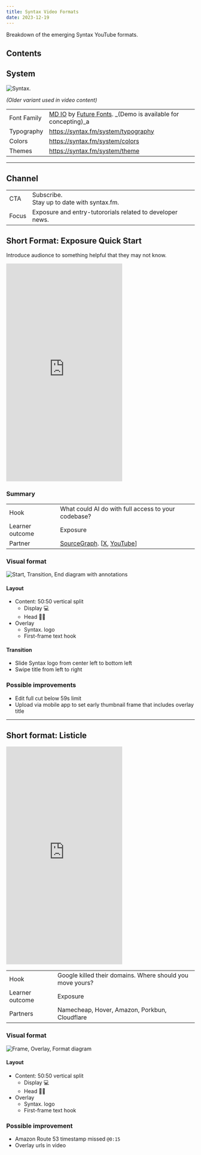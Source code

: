 ```yaml
---
title: Syntax Video Formats
date: 2023-12-19
---
```


Breakdown of the emerging Syntax YouTube formats.

## Contents

## System

<div class="w-24 h-24">

![Syntax.](./syntax-video-formats/syntax-video-formats_logo.jpg)

</div>

_(Older variant used in video content)_

|             |                                                                                                                                              |
| ----------- | -------------------------------------------------------------------------------------------------------------------------------------------- |
| Font Family | [MD IO](https://www.futurefonts.xyz/mass-driver/io) by [Future Fonts](https://www.futurefonts.xyz/). \_(Demo is available for concepting)\_a |
| Typography  | https://syntax.fm/system/typography                                                                                                          |
| Colors      | https://syntax.fm/system/colors                                                                                                              |
| Themes      | https://syntax.fm/system/theme                                                                                                               |

---

## Channel

|       |                                                           |
| ----- | --------------------------------------------------------- |
| CTA   | Subscribe.<br />Stay up to date with syntax.fm.           |
| Focus | Exposure and entry-tutororials related to developer news. |

## Short Format: Exposure Quick Start

Introduce audionce to something helpful that they may not know.

<iframe
	width="310"
	height="580"
	src="https://www.youtube.com/embed/fs2VsMvmdOQ"
	title="YouTube video player"
	frameborder="0"
	allow="accelerometer; autoplay; clipboard-write; encrypted-media; gyroscope; picture-in-picture; web-share"
	allowfullscreen></iframe>

### Summary

|                 |                                                                                                                                                  |
| --------------- | ------------------------------------------------------------------------------------------------------------------------------------------------ |
| Hook            | What could AI do with full access to your codebase?                                                                                              |
| Learner outcome | Exposure                                                                                                                                         |
| Partner         | [SourceGraph](https://about.sourcegraph.com/). [[X](https://twitter.com/sourcegraph), [YouTube](https://www.youtube.com/c/Sourcegraph/featured)] |

### Visual format

![Start, Transition, End diagram with annotations](./syntax-video-formats/syntax-video-formats_ste-kody.png)

#### Layout

- Content: 50:50 vertical split
  - Display 💻️
  - Head 🧑‍🏫
- Overlay
  - Syntax. logo
  - First-frame text hook

#### Transition

- Slide Syntax logo from center left to bottom left
- Swipe title from left to right

### Possible improvements

- Edit full cut below 59s limit
- Upload via mobile app to set early thumbnail frame that includes overlay title

---

## Short format: Listicle

<iframe
		width="310"
		height="580"
		src="https://www.youtube.com/embed/pQLBAlHzIGc"
		title="YouTube video player"
		frameborder="0"
		allow="accelerometer; autoplay; clipboard-write; encrypted-media; gyroscope; picture-in-picture; web-share"
		allowfullscreen></iframe>

|                 |                                                           |
| --------------- | --------------------------------------------------------- |
| Hook            | Google killed their domains. Where should you move yours? |
| Learner outcome | Exposure                                                  |
| Partners        | Namecheap, Hover, Amazon, Porkbun, Cloudflare             |

### Visual format

![Frame, Overlay, Format diagram](./syntax-video-formats/syntax-video-formats_five-registrars.png)

#### Layout

- Content: 50:50 vertical split
  - Display 💻️
  - Head 🧑‍🏫
- Overlay
  - Syntax. logo
  - First-frame text hook

### Possible improvement

- Amazon Route 53 timestamp missed `@0:15`
- Overlay urls in video

<!-- ### Video

<div data-responsive-youtube-container>

https://www.youtube.com/watch?v=9yiFXnefjks

</div>

glitch disappear

black out

To stay up to date with developer news like this, Subscribe to the channel and checkout the Syntax Podcast with new episodes every Monday, Wednesday, and Friday. -->
